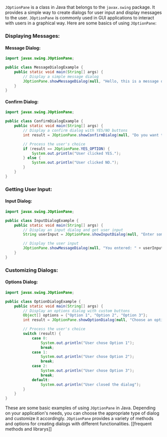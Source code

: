 `JOptionPane` is a class in Java that belongs to the `javax.swing` package. It provides a simple way to create dialogs for user input and display messages to the user. `JOptionPane` is commonly used in GUI applications to interact with users in a graphical way. Here are some basics of using `JOptionPane`:

### Displaying Messages:

#### Message Dialog:

```java
import javax.swing.JOptionPane;

public class MessageDialogExample {
    public static void main(String[] args) {
        // Display a simple message dialog
        JOptionPane.showMessageDialog(null, "Hello, this is a message dialog!");
    }
}
```

#### Confirm Dialog:

```java
import javax.swing.JOptionPane;

public class ConfirmDialogExample {
    public static void main(String[] args) {
        // Display a confirm dialog with YES/NO buttons
        int result = JOptionPane.showConfirmDialog(null, "Do you want to proceed?", "Confirmation", JOptionPane.YES_NO_OPTION);

        // Process the user's choice
        if (result == JOptionPane.YES_OPTION) {
            System.out.println("User clicked YES.");
        } else {
            System.out.println("User clicked NO.");
        }
    }
}
```

### Getting User Input:

#### Input Dialog:

```java
import javax.swing.JOptionPane;

public class InputDialogExample {
    public static void main(String[] args) {
        // Display an input dialog and get user input
        String userInput = JOptionPane.showInputDialog(null, "Enter something:");

        // Display the user input
        JOptionPane.showMessageDialog(null, "You entered: " + userInput);
    }
}
```

### Customizing Dialogs:

#### Options Dialog:

```java
import javax.swing.JOptionPane;

public class OptionDialogExample {
    public static void main(String[] args) {
        // Display an options dialog with custom buttons
        Object[] options = {"Option 1", "Option 2", "Option 3"};
        int result = JOptionPane.showOptionDialog(null, "Choose an option:", "Options", JOptionPane.DEFAULT_OPTION, JOptionPane.INFORMATION_MESSAGE, null, options, options[0]);

        // Process the user's choice
        switch (result) {
            case 0:
                System.out.println("User chose Option 1");
                break;
            case 1:
                System.out.println("User chose Option 2");
                break;
            case 2:
                System.out.println("User chose Option 3");
                break;
            default:
                System.out.println("User closed the dialog");
        }
    }
}
```

These are some basic examples of using `JOptionPane` in Java. Depending on your application's needs, you can choose the appropriate type of dialog and customize it accordingly. `JOptionPane` provides a variety of methods and options for creating dialogs with different functionalities.
[[frequent methods  and librarys]]